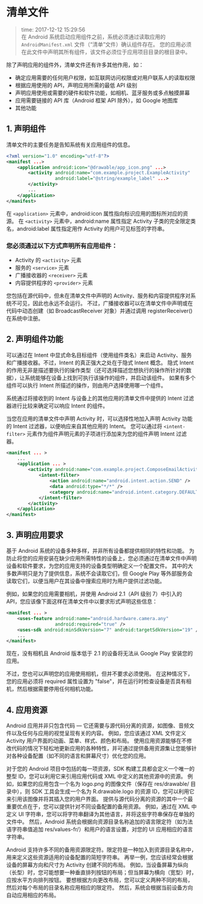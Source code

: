 # 清单文件
>time: 2017-12-12 15:29:56  
在 Android 系统启动应用组件之前，系统必须通过读取应用的 `AndroidManifest.xml` 文件（“清单”文件）确认组件存在。 您的应用必须在此文件中声明其所有组件，该文件必须位于应用项目目录的根目录中。

除了声明应用的组件外，清单文件还有许多其他作用，如：

* 确定应用需要的任何用户权限，如互联网访问权限或对用户联系人的读取权限
* 根据应用使用的 API，声明应用所需的最低 API 级别
* 声明应用使用或需要的硬件和软件功能，如相机、蓝牙服务或多点触摸屏幕
* 应用需要链接的 API 库（Android 框架 API 除外），如 Google 地图库
* 其他功能

## 1. 声明组件

清单文件的主要任务是告知系统有关应用组件的信息。

```xml
<?xml version="1.0" encoding="utf-8"?>
<manifest ...>
    <application android:icon="@drawable/app_icon.png" ...>
        <activity android:name="com.example.project.ExampleActivity"
                  android:label="@string/example_label" ...>
        </activity>
        ...
    </application>
</manifest>
```

在 `<application>` 元素中，android:icon 属性指向标识应用的图标所对应的资源。
在 `<activity>` 元素中，android:name 属性指定 Activity 子类的完全限定类名，android:label 属性指定用作 Activity 的用户可见标签的字符串。

### 您必须通过以下方式声明所有应用组件：
* Activity 的 `<activity>` 元素
* 服务的 `<service>` 元素
* 广播接收器的 `<receiver>` 元素
* 内容提供程序的 `<provider>` 元素

您包括在源代码中，但未在清单文件中声明的 Activity、服务和内容提供程序对系统不可见，因此也永远不会运行。 不过，广播接收器可以在清单文件中声明或在代码中动态创建（如 BroadcastReceiver 对象）并通过调用 registerReceiver() 在系统中注册。

## 2. 声明组件功能

可以通过在 Intent 中显式命名目标组件（使用组件类名）来启动 Activity、服务和广播接收器。不过，Intent 的真正强大之处在于隐式 Intent 概念。 隐式 Intent 的作用无非是描述要执行的操作类型（还可选择描述您想执行的操作所针对的数据），让系统能够在设备上找到可执行该操作的组件，并启动该组件。 如果有多个组件可以执行 Intent 所描述的操作，则由用户选择使用哪一个组件。

系统通过将接收到的 Intent 与设备上的其他应用的清单文件中提供的 Intent 过滤器进行比较来确定可以响应 Intent 的组件。

当您在应用的清单文件中声明 Activity 时，可以选择性地加入声明 Activity 功能的 Intent 过滤器，以便响应来自其他应用的 Intent。 您可以通过将 `<intent-filter>` 元素作为组件声明元素的子项进行添加来为您的组件声明 Intent 过滤器。

```xml
<manifest ... >
    ...
    <application ... >
        <activity android:name="com.example.project.ComposeEmailActivity">
            <intent-filter>
                <action android:name="android.intent.action.SEND" />
                <data android:type="*/*" />
                <category android:name="android.intent.category.DEFAULT" />
            </intent-filter>
        </activity>
    </application>
</manifest>
```

## 3. 声明应用要求

基于 Android 系统的设备多种多样，并非所有设备都提供相同的特性和功能。 为防止将您的应用安装在缺少应用所需特性的设备上，您必须通过在清单文件中声明设备和软件要求，为您的应用支持的设备类型明确定义一个配置文件。 其中的大多数声明只是为了提供信息，系统不会读取它们，但 Google Play 等外部服务会读取它们，以便当用户在其设备中搜索应用时为用户提供过滤功能。

例如，如果您的应用需要相机，并使用 Android 2.1（API 级别 7）中引入的 API，您应该像下面这样在清单文件中以要求形式声明这些信息：
```xml
<manifest ... >
    <uses-feature android:name="android.hardware.camera.any"
                  android:required="true" />
    <uses-sdk android:minSdkVersion="7" android:targetSdkVersion="19" />
    ...
</manifest>
```

现在，没有相机且 Android 版本低于 2.1 的设备将无法从 Google Play 安装您的应用。

不过，您也可以声明您的应用使用相机，但并不要求必须使用。 在这种情况下，您的应用必须将 required 属性设置为 "false"，并在运行时检查设备是否具有相机，然后根据需要停用任何相机功能。

## 4. 应用资源

Android 应用并非只包含代码 — 它还需要与源代码分离的资源，如图像、音频文件以及任何与应用的视觉呈现有关的内容。 例如，您应该通过 XML 文件定义 Activity 用户界面的动画、菜单、样式、颜色和布局。 使用应用资源能够在不修改代码的情况下轻松地更新应用的各种特性，并可通过提供备用资源集让您能够针对各种设备配置（如不同的语言和屏幕尺寸）优化您的应用。

对于您的 Android 项目中包括的每一项资源，SDK 构建工具都会定义一个唯一的整型 ID，您可以利用它来引用应用代码或 XML 中定义的其他资源中的资源。 例如，如果您的应用包含一个名为 logo.png 的图像文件（保存在 res/drawable/ 目录中），则 SDK 工具会生成一个名为 R.drawable.logo 的资源 ID，您可以利用它来引用该图像并将其插入您的用户界面。
提供与源代码分离的资源的其中一个最重要优点在于，您可以提供针对不同设备配置的备用资源。 例如，通过在 XML 中定义 UI 字符串，您可以将字符串翻译为其他语言，并将这些字符串保存在单独的文件中。 然后，Android 系统会根据向资源目录名称追加的语言限定符（如为法语字符串值追加 res/values-fr/）和用户的语言设置，对您的 UI 应用相应的语言字符串。

Android 支持许多不同的备用资源限定符。限定符是一种加入到资源目录名称中，用来定义这些资源适用的设备配置的简短字符串。 再举一例，您应该经常会根据设备的屏幕方向和尺寸为 Activity 创建不同的布局。 例如，当设备屏幕为纵向（长型）时，您可能想要一种垂直排列按钮的布局；但当屏幕为横向（宽型）时，应按水平方向排列按钮。 要想根据方向更改布局，您可以定义两种不同的布局，然后对每个布局的目录名称应用相应的限定符。 然后，系统会根据当前设备方向自动应用相应的布局。